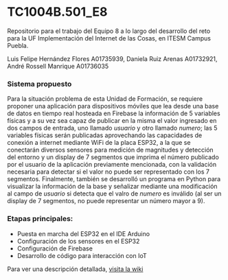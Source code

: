 # TC1004B.501_E8
Repositorio para el trabajo del Equipo 8 a lo largo del desarrollo del reto para la UF Implementación del Internet de las Cosas, en ITESM Campus Puebla.

Luis Felipe Hernández Flores A01735939, Daniela Ruiz Arenas A01732921, André Rossell Manrique A01736035

### Sistema propuesto
Para la situación problema de esta Unidad de Formación, se requiere proponer una aplicación para dispositivos móviles que lea desde una base de datos en tiempo real hosteada en Firebase la información de 5 variables físicas y a su vez sea capaz de publicar en la misma el valor ingresado en dos campos de entrada, uno llamado _usuario_ y otro llamado _numero_; las 5 variables físicas serán publicadas aprovechando las capacidades de conexión a internet mediante WiFi de la placa ESP32, a la que se conectarán diversos sensores para medición de magnitudes y detección del entorno y un display de 7 segmentos que imprima el número publicado por el usuario de la aplicación previamente mencionada, con la validación necesaria para detectar si el valor no puede ser representado con los 7 segmentos. Finalmente, también se desarrolló un programa en Python para visualizar la información de la base y señalizar mediante una modificación al campo de _usuario_ si detecta que el valro de _numero_ es inválido (al ser un display de 7 segmentos, no puede representar un número mayor a 9). 
### Etapas principales:
* Puesta en marcha del ESP32 en el IDE Arduino
* Configuración de los sensores en el ESP32
* Configuración de Firebase
* Desarrollo de código para interacción con IoT

Para ver una descripción detallada, [visita la wiki](https://github.com/andrerossellm/TC1004B.501_E8/wiki) 
